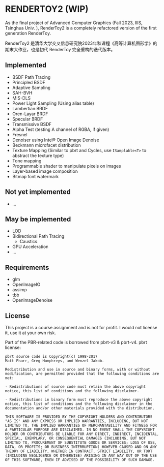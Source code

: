 # RENDERTOY2 (WIP)

As the final project of Advanced Computer Graphics (Fall 2023, IIIS, Tsinghua Univ. ), RenderToy2 is a completely refactored version of the first generation RenderToy.

RenderToy2 是清华大学交叉信息研究院2023年秋课程《高等计算机图形学》的期末大作业，也是初代 RenderToy 完全重构的迭代版本。

## Implemented

* BSDF Path Tracing
* Principled BSDF
* Adaptive Sampling
* SAH-BVH
* MIS-DLS
* Power Light Sampling (Using alias table)
* Lambertian BRDF
* Oren-Layar BRDF
* Specular BRDF
* Transmissive BSDF
* Alpha Test (testing A channel of RGBA, if given)
* Fresnel
* Denoiser using Intel® Open Image Denoise
* Beckmann microfacet distribution
* Texture Mapping (Similar to pbrt and Cycles, use `ISamplable<T>` to abstract the texture type)
* Tone mapping
* Programmable shader to manipulate pixels on images
* Layer-based image composition
* Bitmap font watermark

## Not yet implemented
* ...

## May be implemented
* LOD
* Bidirectional Path Tracing
    * Caustics
* GPU Acceleration
* ...

## Requirements
* glm
* OpenImageIO
* assimp
* tbb
* OpenImageDenoise

## License
This project is a course assignment and is not for profit. I would not license it, use it at your own risk.


Part of the PBR-related code is borrowed from pbrt-v3 & pbrt-v4. pbrt license:
```
pbrt source code is Copyright(c) 1998-2017
Matt Pharr, Greg Humphreys, and Wenzel Jakob.

Redistribution and use in source and binary forms, with or without modification, are permitted provided that the following conditions are met:

- Redistributions of source code must retain the above copyright
notice, this list of conditions and the following disclaimer.

- Redistributions in binary form must reproduce the above copyright
notice, this list of conditions and the following disclaimer in the
documentation and/or other materials provided with the distribution.

THIS SOFTWARE IS PROVIDED BY THE COPYRIGHT HOLDERS AND CONTRIBUTORS "AS IS" AND ANY EXPRESS OR IMPLIED WARRANTIES, INCLUDING, BUT NOT LIMITED TO, THE IMPLIED WARRANTIES OF MERCHANTABILITY AND FITNESS FOR A PARTICULAR PURPOSE ARE DISCLAIMED. IN NO EVENT SHALL THE COPYRIGHT HOLDER OR CONTRIBUTORS BE LIABLE FOR ANY DIRECT, INDIRECT, INCIDENTAL, SPECIAL, EXEMPLARY, OR CONSEQUENTIAL DAMAGES (INCLUDING, BUT NOT LIMITED TO, PROCUREMENT OF SUBSTITUTE GOODS OR SERVICES; LOSS OF USE, DATA, OR PROFITS; OR BUSINESS INTERRUPTION) HOWEVER CAUSED AND ON ANY THEORY OF LIABILITY, WHETHER IN CONTRACT, STRICT LIABILITY, OR TORT (INCLUDING NEGLIGENCE OR OTHERWISE) ARISING IN ANY WAY OUT OF THE USE OF THIS SOFTWARE, EVEN IF ADVISED OF THE POSSIBILITY OF SUCH DAMAGE.
```

